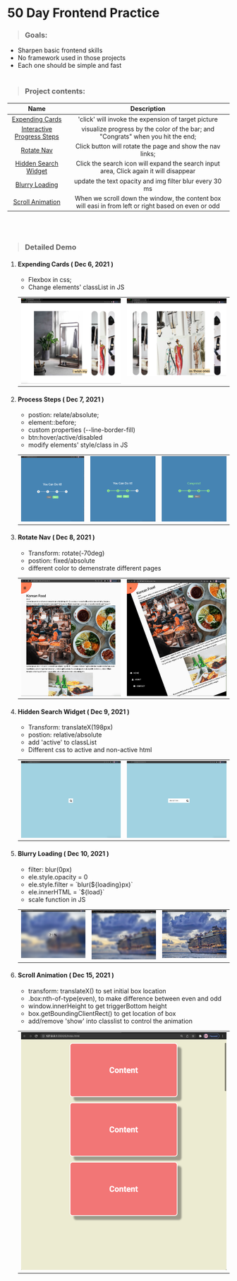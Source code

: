 # 50 Day Frontend Practice

> <h3> Goals: </h3>

- Sharpen basic frontend skills
- No framework used in those projects
- Each one should be simple and fast
  <br/>
  <br/>

> <h3> Project contents:</h3>

|               Name                |                                             Description                                              |
| :-------------------------------: | :--------------------------------------------------------------------------------------------------: |
|      [Expending Cards](#p1)       |                         'click' will invoke the expension of target picture                          |
| [Interactive Progress Steps](#p2) |           visualize progress by the color of the bar; and "Congrats" when you hit the end;           |
|         [Rotate Nav](#p3)         |                      Click button will rotate the page and show the nav links;                       |
|    [Hidden Search Widget](#p4)    |        Click the search icon will expand the search input area, Click again it will disappear        |
|       [Blurry Loading](#p5)       |                       update the text opacity and img filter blur every 30 ms                        |
|      [Scroll Animation](#p6)      | When we scroll down the window, the content box will easi in from left or right based on even or odd |

<br/>
<br/>

>  <h3> Detailed Demo</h3>

<ol>
  <li><h4 id='p1'>Expending Cards ( Dec 6, 2021 )</h4>
    <ul>
      <li>Flexbox in css; </li>
      <li>Change elements' classList in JS</li>
    </ul>
  </li>
  <div>
  <table>
          <tr>
            <td valign="top"><img src="https://github.com/JiangyanLiNEU/50DayFrontend/blob/main/readmeIMG/1-1.png"/></td>
            <td valign="top"><img src="https://github.com/JiangyanLiNEU/50DayFrontend/blob/main/readmeIMG/1-2.png"/></td>
          </tr>
        </table>
  </div>
  <li><h4 id='p2'>Process Steps ( Dec 7, 2021 )</h4>
    <ul>
      <li>postion: relate/absolute;</li>
      <li>element::before; </li>
      <li>custom properties (--line-border-fill)</li>
      <li>btn:hover/active/disabled</li>
      <li>modify elements' style/class in JS</li>
    </ul>
  </li>
  <div>
  <table>
          <tr>
            <td valign="top"><img src="https://github.com/JiangyanLiNEU/50DayFrontend/blob/main/readmeIMG/2-1.png"/></td>
            <td valign="top"><img src="https://github.com/JiangyanLiNEU/50DayFrontend/blob/main/readmeIMG/2-2.png"/></td>
            <td valign="top"><img src="https://github.com/JiangyanLiNEU/50DayFrontend/blob/main/readmeIMG/2-3.png"/></td>
          </tr>
        </table>
  </div>

  <li><h4 id='p3'>Rotate Nav ( Dec 8, 2021 )</h4>
    <ul>
      <li>Transform: rotate(-70deg) </li>
      <li>postion: fixed/absolute</li>
      <li>different color to demenstrate different pages</li>
    </ul>
  </li>
  <div>
  <table>
          <tr>
            <td valign="top"><img src="./readmeIMG/3-1.png"/></td>
            <td valign="top"><img src="./readmeIMG/3-2.png"/></td>
          </tr>
        </table>
  </div>

  <li><h4 id='p4'>Hidden Search Widget ( Dec 9, 2021 )</h4>
    <ul>
      <li>Transform: translateX(198px) </li>
      <li>postion: relative/absolute</li>
      <li>add 'active' to classList</li>
      <li>Different css to active and non-active html</li>
    </ul>
  </li>
  <div>
  <table>
          <tr>
            <td valign="top"><img src="./readmeIMG/4-1.png"/></td>
            <td valign="top"><img src="./readmeIMG/4-2.png"/></td>
          </tr>
        </table>
  </div>

  <li><h4 id='p5'>Blurry Loading ( Dec 10, 2021 )</h4>
    <ul>
      <li>filter: blur(0px) </li>
      <li>ele.style.opacity = 0</li>
      <li>ele.style.filter = `blur(${loading}px)`</li>
      <li>ele.innerHTML = `${load}`</li>
      <li>scale function in JS</li>
    </ul>
  </li>
  <div>
  <table>
          <tr>
            <td valign="top"><img src="./readmeIMG/5-1.png"/></td>
            <td valign="top"><img src="./readmeIMG/5-2.png"/></td>
            <td valign="top"><img src="./readmeIMG/5-3.png"/></td>
          </tr>
        </table>
  </div>

  <li><h4 id='p6'>Scroll Animation ( Dec 15, 2021 )</h4>
    <ul>
      <li>transform: translateX() to set initial box location </li>
      <li>.box:nth-of-type(even), to make difference between even and odd</li>
      <li>window.innerHeight to get triggerBottom height</li>
      <li>box.getBoundingClientRect() to get location of box</li>
      <li>add/remove 'show' into classlist to control the animation</li>
    </ul>
  </li>
  <div>
  <table>
          <tr>
            <td valign="top"><img src="./readmeIMG/6-1.png"/></td>
          </tr>
        </table>
  </div>
</ol>
